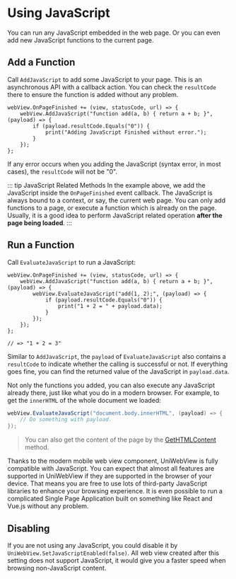 # Using JavaScript

You can run any JavaScript embedded in the web page. Or you can even add new JavaScript functions to the current page.

## Add a Function

Call `AddJavaScript` to add some JavaScript to your page. This is an asynchronous API with a callback action. You can check the `resultCode` there to ensure the function is added without any problem.

```csharp{2-6}
webView.OnPageFinished += (view, statusCode, url) => {
    webView.AddJavaScript("function add(a, b) { return a + b; }", (payload) => {
        if (payload.resultCode.Equals("0")) {
            print("Adding JavaScript Finished without error.");
        }
    });
};
```

If any error occurs when you adding the JavaScript (syntax error, in most cases), the `resultCode` will not be "0".

::: tip JavaScript Related Methods
In the example above, we add the JavaScript inside the `OnPageFinished` event callback. The JavaScript is always bound to a context, or say, the current web page. You can only add functions to a page, or execute a function which is already on the page. Usually, it is a good idea to perform JavaScript related operation **after the page being loaded**.
:::

## Run a Function

Call `EvaluateJavaScript` to run a JavaScript:

```csharp{3-7,11}
webView.OnPageFinished += (view, statusCode, url) => {
    webView.AddJavaScript("function add(a, b) { return a + b; }", (payload) => {
        webView.EvaluateJavaScript("add(1, 2);", (payload) => {
            if (payload.resultCode.Equals("0")) {
                print("1 + 2 = " + payload.data);
            }
        });
    });
};

// => "1 + 2 = 3"
```

Similar to `AddJavaScript`, the `payload` of `EvaluateJavaScript` also contains a `resultCode` to indicate whether the calling is successful or not. If everything goes fine, you can find the returned value of the JavaScript in `payload.data`.

Not only the functions you added, you can also execute any JavaScript already there, just like what you do in a modern browser. For example, to get the `innerHTML` of the whole document we loaded:

```csharp
webView.EvaluateJavaScript("document.body.innerHTML", (payload) => {
    // Do something with payload.
});
```

> You can also get the content of the page by the [GetHTMLContent](/api/#gethtmlcontent) method.

Thanks to the modern mobile web view component, UniWebView is fully compatible with JavaScript. You can expect that almost all features are supported in UniWebView if they are supported in the browser of your device. That means you are free to use lots of third-party JavaScript libraries to enhance your browsing experience. It is even possible to run a complicated Single Page Application built on something like React and Vue.js without any problem.

## Disabling

If you are not using any JavaScript, you could disable it by `UniWebView.SetJavaScriptEnabled(false)`. All web view created after this setting does not support JavaScript, it would give you a faster speed when browsing non-JavaScript content.
